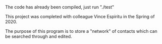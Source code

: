 The code has already been compiled, just run "./test"

This project was completed with colleague Vince Espiritu in the Spring of 2020.

The purpose of this program is to store a "network" of contacts which can be searched through and edited.

